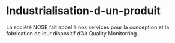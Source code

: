 # Industrialisation-d-un-produit
La société NOSE fait appel à nos services pour la conception et la fabrication de leur dispositif d’Air Quality Monitorring .
